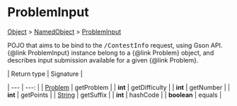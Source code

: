 
# ProblemInput

[Object]() > [NamedObject](nullfr/faylixe/googlecodejam/client/common/NamedObject.md) > [ProblemInput](nullfr/faylixe/googlecodejam/client/webservice/ProblemInput.md)


<p>POJO that aims to be bind to the <tt>/ContestInfo</tt>
 request, using Gson API. {@link ProblemInput} instance belong
 to a {@link Problem} object, and describes input submission
 available for a given {@link Problem}.</p>
| Return type | Signature |

| --- | ---: |
| [Problem](nullfr/faylixe/googlecodejam/client/webservice/Problem.md) | getProblem |
| **int** | getDifficulty |
| **int** | getNumber |
| **int** | getPoints |
| [String]() | getSuffix |
| **int** | hashCode |
| **boolean** | equals |
